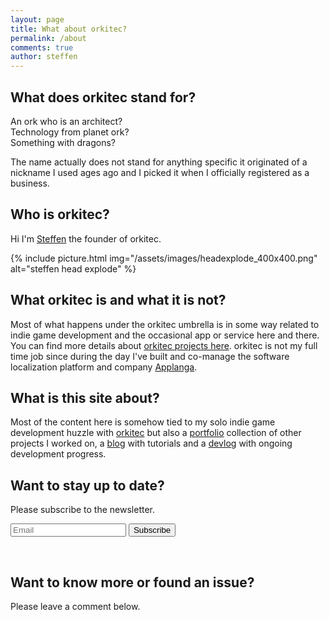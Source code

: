 ```yaml
---
layout: page
title: What about orkitec?
permalink: /about
comments: true
author: steffen
---
```

## What does orkitec stand for?

An ork who is an architect?    
Technology from planet ork?   
Something with dragons?   

The name actually does not stand for anything specific it originated of a nickname I used ages ago and I picked it when I officially registered as a business.

## Who is orkitec?

Hi I'm [Steffen](/steffen) the founder of orkitec. 

{% include picture.html img="/assets/images/headexplode_400x400.png" alt="steffen head explode" %}

## What orkitec is and what it is not?

Most of what happens under the orkitec umbrella is in some way related to indie game development and the occasional app or service here and there. You can find more details about [orkitec projects here](/portfolio/orkitec).
orkitec is not my full time job since during the day I've built and co-manage the software localization platform and company [Applanga](/portfolio/mbaas-development/Applanga).

## What is this site about?

Most of the content here is somehow tied to my solo indie game development huzzle with [orkitec](/portfolio/orkitec) but also a [portfolio](/portfolio/) collection of other projects I worked on, a [blog](/blog/) with tutorials and a [devlog](/blog/devlog/) with ongoing development progress.

## Want to stay up to date?

Please subscribe to the newsletter.
<div class="aboutnewsletter">
<form action="{{site.mailchimp-list}}" method="post" name="mc-embedded-subscribe-form" class="wj-contact-form validate" target="_blank" novalidate >
        <div class="mc-field-group">
            <input type="email" placeholder="Email" name="EMAIL" class="required email" id="mce-EMAIL" autocomplete="on" required>
            <input type="submit" value="Subscribe" name="subscribe">
        </div>
</form>
</div>
<br>

## Want to know more or found an issue?

Please leave a comment below.
<!--stackedit_data:
eyJoaXN0b3J5IjpbLTE1MjIwODgxODEsMjY3NjQwMzM3LDE4Nz
M4NjUwNDksMTcxOTk0MjIyMCwtOTEyMzMzNTIxLDEyMjY0ODg0
NjUsLTk3ODcwNzIwMywtMTA3NDY2NDkyMF19
-->
